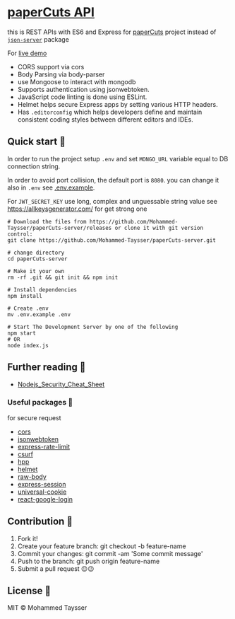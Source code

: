 
# [paperCuts API][live-demo]

this is REST APIs with ES6 and Express for [paperCuts](http://papercuts.vercel.app/) project instead of [`json-server`](https://www.npmjs.com/package/json-server) package

For [live demo][live-demo]

- CORS support via cors
- Body Parsing via body-parser
- use Mongoose to interact with mongodb
- Supports authentication using jsonwebtoken.
- JavaScript code linting is done using ESLint.
- Helmet helps secure Express apps by setting various HTTP headers.
- Has `.editorconfig` which helps developers define and maintain consistent coding styles between different editors and IDEs.

## Quick start 🚀

In order to run the project setup `.env` and set `MONGO_URL` variable equal to DB connection string.

In order to avoid port collision, the default port is `8080`. you can change it also in `.env` see [.env.example](.env.example).

For `JWT_SECRET_KEY` use long, complex and unguessable string value see <https://allkeysgenerator.com/> for get strong one

```shell
# Download the files from https://github.com/Mohammed-Taysser/paperCuts-server/releases or clone it with git version control:
git clone https://github.com/Mohammed-Taysser/paperCuts-server.git

# change directory
cd paperCuts-server

# Make it your own
rm -rf .git && git init && npm init

# Install dependencies
npm install

# Create .env
mv .env.example .env

# Start The Development Server by one of the following
npm start
# OR
node index.js
```

## Further reading 📖

- [Nodejs_Security_Cheat_Sheet](https://cheatsheetseries.owasp.org/cheatsheets/Nodejs_Security_Cheat_Sheet.html)

### Useful packages 🔭

for secure request

- [cors](https://www.npmjs.com/package/cors)
- [jsonwebtoken](https://www.npmjs.com/package/jsonwebtoken)
- [express-rate-limit](https://www.npmjs.com/package/express-rate-limit)
- [csurf](https://www.npmjs.com/package/csurf)
- [hpp](https://www.npmjs.com/package/hpp)
- [helmet](https://www.npmjs.com/package/helmet)
- [raw-body](https://www.npmjs.com/package/raw-body)
- [express-session](https://www.npmjs.com/package/express-session)
- [universal-cookie](https://www.npmjs.com/package/universal-cookie)
- [react-google-login](https://www.npmjs.com/package/react-google-login)

## Contribution 🤝

1. Fork it!
2. Create your feature branch: git checkout -b feature-name
3. Commit your changes: git commit -am 'Some commit message'
4. Push to the branch: git push origin feature-name
5. Submit a pull request 😉😉

## License 📜

MIT © Mohammed Taysser

[live-demo]: <https://papercuts-server.onrender.com/>
